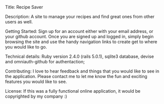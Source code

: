 Title: Recipe Saver

Description: A site to manage your recipes and find great ones from other users as well.

Getting Started: Sign up for an account either with your email address, or your github account.  Once you are signed up and logged in, simply begin browsing the site and use the handy navigation links to create get to where you would like to go.

Technical details: Ruby version 2.4.0 (rails 5.0.1), sqlite3 database, devise and omniauth-github for authentaction;

Contributing: I love to hear feedback and things that you would like to see in the application.  Please contact me to let me know the fun and exciting features you would like to see.

License: If this was a fully functional online application, it would be copyrighted by my company :)